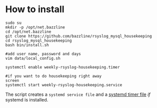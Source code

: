 # How to install

```
sudo su
mkdir -p /opt/net.bazzline
cd /opt/net.bazzline
git clone https://github.com/bazzline/rsyslog_mysql_housekeeping
cd rsyslog_mysql_housekeeping
bash bin/install.sh

#add user name, password and days
vim data/local_config.sh

systemctl enable weekly-rsyslog-housekeeping.timer

#if you want to do housekeeping right away
screen
systemctl start weekly-rsyslog-housekeeping.service
```

The script creates a `systemd service file` and a [systemd timer file](source/weekly-rsyslog-housekeeping.timer) *if* systemd is installed.
